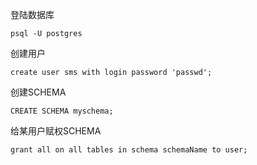 登陆数据库
```
psql -U postgres

```

创建用户
```
create user sms with login password 'passwd'; 
```
创建SCHEMA
```
CREATE SCHEMA myschema;
```
给某用户赋权SCHEMA
 ```
 grant all on all tables in schema schemaName to user;
 ```
